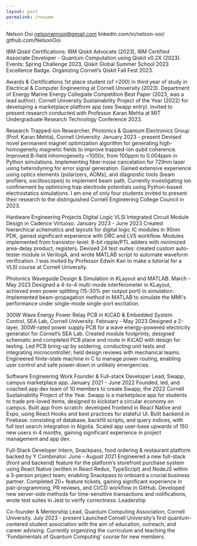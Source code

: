 ```yaml
---
layout: post
permalink: /resume
---
```


Nelson Ooi
nelsonwmooi@gmail.com
linkedin.com/in/nelson-ooi/
github.com/NelsonOoi


IBM Qiskit
Certifications: IBM Qiskit Advocate (2023), IBM Certified Associate Developer - Quantum Computation using Qiskit v0.2X (2023).
Events: Spring Challenge 2023, Qiskit Global Summer School 2023 Excellence Badge. Organizing Cornell’s Qiskit Fall Fest 2023.


Awards & Certifications
1st place student (of >200) in third year of study in Electrical & Computer Engineering at Cornell University (2023).
Department of Energy Marine Energy Collegiate Competition Best Paper (2023, was a lead author).
Cornell University Sustainability Project of the Year (2022) for developing a marketplace platform app (see Swapp entry).
Invited to present research conducted with Professor Karan Mehta at MIT Undergraduate Research Technology Conference 2023.


Research
Trapped-ion Researcher, Photonics & Quantum Electronics Group (Prof. Karan Mehta), Cornell University. January 2023 - present
Devised novel permanent magnet optimization algorithm for generating high-homogeneity magnetic fields to improve trapped-ion qubit coherence. Improved B-field inhomogeneity ~1000x, from 100ppm to 0.004ppm in Python simulations.
Implementing fiber-noise cancelation for 729nm laser using heterodyning for error signal generation. Gained extensive experience using optics elements (polarizers, AOMs), and diagnostic tools (beam profilers, oscilloscopes) to implement beam path.
Currently investigating ion confinement by optimizing trap electrode potentials using Python-based electrostatics simulations.
I am one of only four students invited to present their research to the distinguished Cornell Engineering College Council in 2023.


Hardware Engineering Projects
Digital Logic VLSI Integrated Circuit Module Design in Cadence Virtuoso. January 2023 - June 2023
Created hierarchical schematics and layouts for digital logic IC modules in 90nm PDK, gained significant experience with DRC and LVS workflow. Modules implemented from transistor-level: 8-bit ripple/PTL adders with minimized area-delay product, registers.
Devised 24 test suites: created custom auto-tester module in VerilogA, and wrote MATLAB script to automate waveform verification.
I was invited by Professor Edwin Kan to make a tutorial for a VLSI course at Cornell University.


Photonics Waveguide Design & Simulation in KLayout and MATLAB. March - May 2023
Designed a 4-to-4 multi-mode interferometer in KLayout, achieved even power splitting (15-30% per output port) in simulation.
Implemented beam-propagation method in MATLAB to simulate the MMI's performance under single-mode single-port excitation.


300W Wave Energy Power Relay PCB in KiCAD & Embedded System Control, SEA Lab, Cornell University. February - May 2023
Designed a 2-layer, 300W-rated power supply PCB for a wave energy-powered electricity generator for Cornell’s SEA Lab.
Created module footprints; designed schematic and completed PCB place and route in KiCAD with design for testing.
Led PCB bring-up by soldering, conducting unit tests and integrating microcontroller; held design reviews with mechanical teams.
Engineered finite-state machine in C to manage power routing, enabling user control and safe power-down in unlikely emergencies.

Software Engineering Work
Founder & Full-stack Developer Lead, Swapp, campus marketplace app. January 2021 - June 2022 
Founded, led, and coached app dev team of 10 members to create Swapp, the 2022 Cornell Sustainability Project of the Year.
Swapp is a marketplace app for students to trade pre-loved items, designed to kickstart a circular economy on campus.
Built app from scratch: developed frontend in React Native and Expo, using React Hooks and best practices for stateful UI.
Built backend in Firebase: consisting of database, backfill scripts, and query indices, with full text search integration in Algolia. 
Scaled app user-base upwards of 150 new users in 4 months, gaining significant experience in project management and app dev.

Full-Stack Developer Intern, Snackpass, food ordering & restaurant platform backed by Y Combinator. June - August 2021
Engineered a new full-stack (front and backend) feature for the platform’s storefront purchase system using React Native (written in React Redux, TypeScript) and NodeJS within a 3-person project team; enabling Snackpass to onboard a crucial business partner.
Completed 20+ feature tickets, gaining significant experience in pair-programming, PR reviews, and CI/CD workflow in GitHub.
Developed new server-side methods for time-sensitive transactions and notifications, wrote test suites in Jest to verify correctness.
Leadership


Co-founder & Mentorship Lead, Quantum Computing Association, Cornell University. July 2023 - present
Launched Cornell University’s first quantum-centered student association with the aim of education, outreach, and career advising.
Currently organizing the curriculum and teaching the 'Fundamentals of Quantum Computing' course for new members.